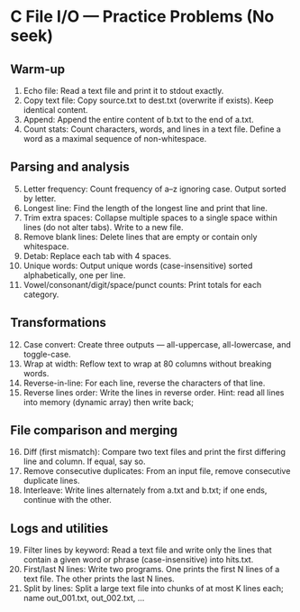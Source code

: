 # C File I/O — Practice Problems (No seek)

## Warm-up
1) Echo file: Read a text file and print it to stdout exactly.
2) Copy text file: Copy source.txt to dest.txt (overwrite if exists). Keep identical content.
3) Append: Append the entire content of b.txt to the end of a.txt.
4) Count stats: Count characters, words, and lines in a text file. Define a word as a maximal sequence of non-whitespace.

## Parsing and analysis
5) Letter frequency: Count frequency of a–z ignoring case. Output sorted by letter.
6) Longest line: Find the length of the longest line and print that line.
7) Trim extra spaces: Collapse multiple spaces to a single space within lines (do not alter tabs). Write to a new file.
8) Remove blank lines: Delete lines that are empty or contain only whitespace.
9) Detab: Replace each tab with 4 spaces.
10) Unique words: Output unique words (case-insensitive) sorted alphabetically, one per line.
11) Vowel/consonant/digit/space/punct counts: Print totals for each category.

## Transformations
12) Case convert: Create three outputs — all-uppercase, all-lowercase, and toggle-case.
13) Wrap at width: Reflow text to wrap at 80 columns without breaking words.
14) Reverse-in-line: For each line, reverse the characters of that line.
15) Reverse lines order: Write the lines in reverse order. Hint: read all lines into memory (dynamic array) then write back; 

## File comparison and merging
16) Diff (first mismatch): Compare two text files and print the first differing line and column. If equal, say so.
17) Remove consecutive duplicates: From an input file, remove consecutive duplicate lines.
18) Interleave: Write lines alternately from a.txt and b.txt; if one ends, continue with the other.


## Logs and utilities
19) Filter lines by keyword: Read a text file and write only the lines that contain a given word or phrase (case-insensitive) into hits.txt.
20) First/last N lines: Write two programs. One prints the first N lines of a text file. The other prints the last N lines.
21) Split by lines: Split a large text file into chunks of at most K lines each; name out_001.txt, out_002.txt, ...
